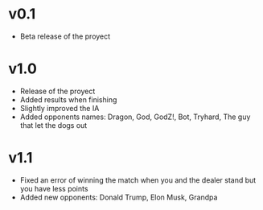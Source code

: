 # v0.1
* Beta release of the proyect

# v1.0
* Release of the proyect
* Added results when finishing
* Slightly improved the IA
* Added opponents names:
  Dragon, God, GodZ!, Bot, Tryhard, The guy that let the dogs out

# v1.1
* Fixed an error of winning the match when you and the dealer stand but you have less points
* Added new opponents:
  Donald Trump, Elon Musk, Grandpa
